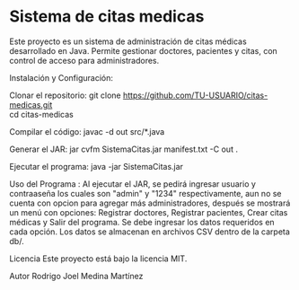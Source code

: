 # Sistema de citas medicas

Este proyecto es un sistema de administración de citas médicas desarrollado en Java. Permite gestionar doctores, pacientes y citas, con control de acceso para administradores.

Instalación y Configuración:

Clonar el repositorio:
git clone https://github.com/TU-USUARIO/citas-medicas.git  
cd citas-medicas  

Compilar el código:
javac -d out src/*.java 

Generar el JAR:
jar cvfm SistemaCitas.jar manifest.txt -C out . 

Ejecutar el programa:
java -jar SistemaCitas.jar  

Uso del Programa :
Al ejecutar el JAR, se pedirá ingresar usuario y contraaseña los cuales son "admin" y "1234" respectivamente, aun no se cuenta con 
 opcion para agregar más administradores, después se mostrará un menú con opciones:
Registrar doctores,
Registrar pacientes,
Crear citas médicas y
Salir del programa.
Se debe ingresar los datos requeridos en cada opción.
Los datos se almacenan en archivos CSV dentro de la carpeta db/.

Licencia
Este proyecto está bajo la licencia MIT.

Autor
Rodrigo Joel Medina Martínez

